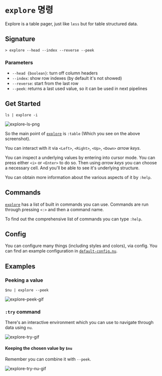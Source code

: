 # `explore` 명령

Explore is a table pager, just like `less` but for table structured data.

## Signature

`> explore --head --index --reverse --peek`

### Parameters

- `--head {boolean}`: turn off column headers
- `--index`: show row indexes (by default it's not showed)
- `--reverse`: start from the last row
- `--peek`: returns a last used value, so it can be used in next pipelines

## Get Started

```nu
ls | explore -i
```

![explore-ls-png](https://user-images.githubusercontent.com/20165848/207849604-421312e3-537f-4b2e-b83e-f1f83f2a79d5.png)

So the main point of [`explore`](/commands/docs/explore.md) is `:table` (Which you see on the above screenshot).

You can interact with it via `<Left>`, `<Right>`, `<Up>`, `<Down>` _arrow keys_.

You can inspect a underlying values by entering into cursor mode. You can press either `<i>` or `<Enter>` to do so.
Then using _arrow keys_ you can choose a necessary cell.
And you'll be able to see it's underlying structure.

You can obtain more information about the various aspects of it by `:help`.

## Commands

[`explore`](/commands/docs/explore.md) has a list of built in commands you can use. Commands are run through pressing `<:>` and then a command name.

To find out the comprehensive list of commands you can type `:help`.

## Config

You can configure many things (including styles and colors), via config.
You can find an example configuration in [`default-config.nu`](https://github.com/nushell/nushell/blob/main/crates/nu-utils/src/sample_config/default_config.nu).

## Examples

### Peeking a value

```nu
$nu | explore --peek
```

![explore-peek-gif](https://user-images.githubusercontent.com/20165848/207854897-35cb7b1d-7f7d-4ae2-9ec8-df19ac04ac99.gif)

### `:try` command

There's an interactive environment which you can use to navigate through data using `nu`.

![explore-try-gif](https://user-images.githubusercontent.com/20165848/208159049-0954c327-9cdf-4cb3-a6e9-e3ba86fde55c.gif)

#### Keeping the chosen value by `$nu`

Remember you can combine it with `--peek`.

![explore-try-nu-gif](https://user-images.githubusercontent.com/20165848/208161203-96b51209-726d-449a-959a-48b205c6f55a.gif)
